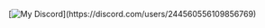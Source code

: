 [![My Discord](https://lanyard.kyrie25.dev/api/244560556109856769?imgStyle=square&imgBorderRadius=15px&gradient=00AEEA-0094CF-0079B3-005890&useDisplayName=true&waveColor=transparent&waveSpotifyColor=transparent&idleMessage=Developing...)](https://discord.com/users/244560556109856769)
